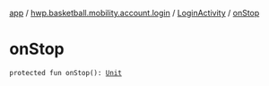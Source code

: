 [app](../../index.md) / [hwp.basketball.mobility.account.login](../index.md) / [LoginActivity](index.md) / [onStop](.)

# onStop

`protected fun onStop(): `[`Unit`](https://kotlinlang.org/api/latest/jvm/stdlib/kotlin/-unit/index.html)